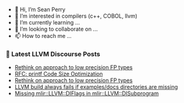 - 👋 Hi, I’m Sean Perry
- 👀 I’m interested in compilers (c++, COBOL, llvm)
- 🌱 I’m currently learning ...
- 💞️ I’m looking to collaborate on ...
- 📫 How to reach me ...

<!---
s66perry/s66perry is a ✨ special ✨ repository because its `README.md` (this file) appears on your GitHub profile.
You can click the Preview link to take a look at your changes.
--->
### 📕 Latest LLVM Discourse Posts

<!-- DISCOURSE-LLVM:START -->
- [Rethink on approach to low precision FP types](https://discourse.llvm.org/t/rethink-on-approach-to-low-precision-fp-types/82361#post_17)
- [RFC: printf Code Size Optimization](https://discourse.llvm.org/t/rfc-printf-code-size-optimization/83146?page=2#post_24)
- [Rethink on approach to low precision FP types](https://discourse.llvm.org/t/rethink-on-approach-to-low-precision-fp-types/82361#post_16)
- [LLVM build always fails if examples/docs directories are missing](https://discourse.llvm.org/t/llvm-build-always-fails-if-examples-docs-directories-are-missing/83281#post_4)
- [Missing mlir::LLVM::DIFlags in mlir::LLVM::DISubprogram](https://discourse.llvm.org/t/missing-mlir-diflags-in-mlir-disubprogram/83287#post_1)
<!-- DISCOURSE-LLVM:END -->
